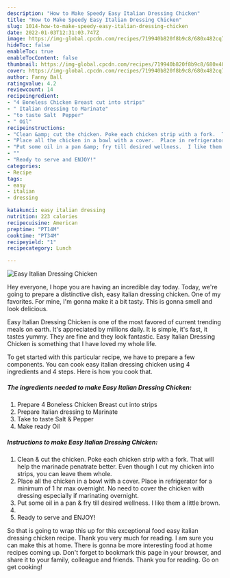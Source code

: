 ```yaml
---
description: "How to Make Speedy Easy Italian Dressing Chicken"
title: "How to Make Speedy Easy Italian Dressing Chicken"
slug: 1014-how-to-make-speedy-easy-italian-dressing-chicken
date: 2022-01-03T12:31:03.747Z
image: https://img-global.cpcdn.com/recipes/719940b820f8b9c8/680x482cq70/easy-italian-dressing-chicken-recipe-main-photo.jpg
hideToc: false
enableToc: true
enableTocContent: false
thumbnail: https://img-global.cpcdn.com/recipes/719940b820f8b9c8/680x482cq70/easy-italian-dressing-chicken-recipe-main-photo.jpg
cover: https://img-global.cpcdn.com/recipes/719940b820f8b9c8/680x482cq70/easy-italian-dressing-chicken-recipe-main-photo.jpg
author: Fanny Ball
ratingvalue: 4.2
reviewcount: 14
recipeingredient:
- "4 Boneless Chicken Breast cut into strips"
- " Italian dressing to Marinate"
- "to taste Salt  Pepper"
- " Oil"
recipeinstructions:
- "Clean &amp; cut the chicken. Poke each chicken strip with a fork.  That will help the marinade penatrate better. Even though I cut my chicken into strips, you can leave them whole."
- "Place all the chicken in a bowl with a cover.  Place in refrigerator for a minimum of 1 hr max overnight. No need to cover the chicken with dressing especially if marinating overnight."
- "Put some oil in a pan &amp; fry till desired wellness.  I like them a little brown."
- ""
- "Ready to serve and ENJOY!"
categories:
- Recipe
tags:
- easy
- italian
- dressing

katakunci: easy italian dressing 
nutrition: 223 calories
recipecuisine: American
preptime: "PT14M"
cooktime: "PT34M"
recipeyield: "1"
recipecategory: Lunch

---
```



![Easy Italian Dressing Chicken](https://img-global.cpcdn.com/recipes/719940b820f8b9c8/680x482cq70/easy-italian-dressing-chicken-recipe-main-photo.jpg)

Hey everyone, I hope you are having an incredible day today. Today, we're going to prepare a distinctive dish, easy italian dressing chicken. One of my favorites. For mine, I'm gonna make it a bit tasty. This is gonna smell and look delicious.



Easy Italian Dressing Chicken is one of the most favored of current trending meals on earth. It's appreciated by millions daily. It is simple, it's fast, it tastes yummy. They are fine and they look fantastic. Easy Italian Dressing Chicken is something that I have loved my whole life.


To get started with this particular recipe, we have to prepare a few components. You can cook easy italian dressing chicken using 4 ingredients and 4 steps. Here is how you cook that.

<!--inarticleads1-->

##### The ingredients needed to make Easy Italian Dressing Chicken:

1. Prepare 4 Boneless Chicken Breast cut into strips
1. Prepare  Italian dressing to Marinate
1. Take to taste Salt &amp; Pepper
1. Make ready  Oil




<!--inarticleads2-->

##### Instructions to make Easy Italian Dressing Chicken:

1. Clean &amp; cut the chicken. Poke each chicken strip with a fork.  That will help the marinade penatrate better. Even though I cut my chicken into strips, you can leave them whole.
1. Place all the chicken in a bowl with a cover.  Place in refrigerator for a minimum of 1 hr max overnight. No need to cover the chicken with dressing especially if marinating overnight.
1. Put some oil in a pan &amp; fry till desired wellness.  I like them a little brown.
1. 
1. Ready to serve and ENJOY!



So that is going to wrap this up for this exceptional food easy italian dressing chicken recipe. Thank you very much for reading. I am sure you can make this at home. There is gonna be more interesting food at home recipes coming up. Don't forget to bookmark this page in your browser, and share it to your family, colleague and friends. Thank you for reading. Go on get cooking!
